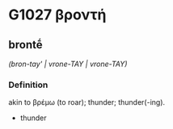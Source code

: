 # G1027 βροντή

## brontḗ

_(bron-tay' | vrone-TAY | vrone-TAY)_

### Definition

akin to βρέμω (to roar); thunder; thunder(-ing).

- thunder

